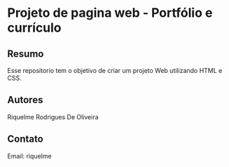 # Projeto de pagina web - Portfólio e currículo
## Resumo

Esse repositorio tem o objetivo de criar um projeto Web utilizando HTML e CSS.

## Autores

Riquelme Rodrigues De Oliveira

## Contato

Email: riquelme
